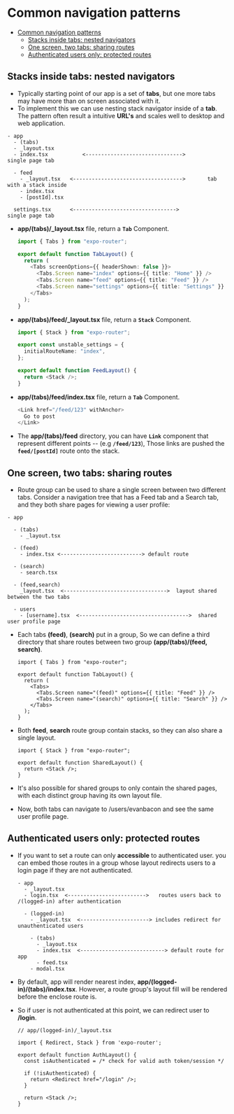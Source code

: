 # Common navigation patterns

- [Common navigation patterns](#common-navigation-patterns)
  - [Stacks inside tabs: nested navigators](#stacks-inside-tabs-nested-navigators)
  - [One screen, two tabs: sharing routes](#one-screen-two-tabs-sharing-routes)
  - [Authenticated users only: protected routes](#authenticated-users-only-protected-routes)

## Stacks inside tabs: nested navigators

- Typically starting point of our app is a set of **tabs**, but one more tabs may have more than on screen associated with it.
- To implement this we can use nesting stack navigator inside of a **tab**. The pattern often result a intuitive **URL's** and scales well to desktop and web application.

```shell
- app
  - (tabs)
  - _layout.tsx
  - index.tsx           <------------------------------->                 single page tab
  
  - feed
    - _layout.tsx   <----------------------------------->       tab with a stack inside
    - index.tsx
    - [postId].tsx
  
  settings.tsx      <--------------------------------->               single page tab
```

- **app/(tabs)/\_layout.tsx** file, return a **`Tab`** Component.

  ```ts
  import { Tabs } from "expo-router";

  export default function TabLayout() {
    return (
      <Tabs screenOptions={{ headerShown: false }}>
        <Tabs.Screen name="index" options={{ title: "Home" }} />
        <Tabs.Screen name="feed" options={{ title: "Feed" }} />
        <Tabs.Screen name="settings" options={{ title: "Settings" }} />
      </Tabs>
    );
  }
  ```

- **app/(tabs)/feed/\_layout.tsx** file, return a **`Stack`** Component.

  ```ts
  import { Stack } from "expo-router";

  export const unstable_settings = {
    initialRouteName: "index",
  };

  export default function FeedLayout() {
    return <Stack />;
  }
  ```

- **app/(tabs)/feed/index.tsx** file, return a **`Tab`** Component.

  ```ts
  <Link href="/feed/123" withAnchor>
    Go to post
  </Link>
  ```

- The **app/(tabs)/feed** directory, you can have **`Link`** component that represent different points -- (e.g **`/feed/123`**), Those links are pushed the **`feed/[postId]`** route onto the stack.

## One screen, two tabs: sharing routes

- Route group can be used to share a single screen between two different tabs. Consider a navigation tree that has a Feed tab and a Search tab, and they both share pages for viewing a user profile:

```shell
- app
 
  - (tabs)
    - _layout.tsx

  - (feed)
    - index.tsx <--------------------------> default route
    
  - (search)
    - search.tsx
    
  - (feed,search)
    _layout.tsx  <--------------------------------->  layout shared between the two tabs
     
  - users
    - [username].tsx  <----------------------------------->  shared user profile page
```

- Each tabs **(feed)**, **(search)** put in a group, So we can define a third directory that share routes between two group **(app/(tabs)/(feed, search)**.

  ```tsx
  import { Tabs } from "expo-router";

  export default function TabLayout() {
    return (
      <Tabs>
        <Tabs.Screen name="(feed)" options={{ title: "Feed" }} />
        <Tabs.Screen name="(search)" options={{ title: "Search" }} />
      </Tabs>
    );
  }
  ```

- Both **feed**, **search** route group contain stacks, so they can also share a single layout.

  ```tsx
  import { Stack } from "expo-router";

  export default function SharedLayout() {
    return <Stack />;
  }
  ```

- It's also possible for shared groups to only contain the shared pages, with each distinct group having its own layout file.
- Now, both tabs can navigate to /users/evanbacon and see the same user profile page.

## Authenticated users only: protected routes

- If you want to set a route can only **accessible** to authenticated user. you can embed those routes in a group whose layout redirects users to a login page if they are not authenticated.

  ```shell
  - app
    - _layout.tsx
    - login.tsx  <------------------------->   routes users back to /(logged-in) after authentication
     
    - (logged-in)
      - _layout.tsx  <----------------------> includes redirect for unauthenticated users
      
      - (tabs)
        - _layout.tsx
        - index.tsx  <---------------------------> default route for app
        - feed.tsx
      - modal.tsx
  ```

- By default, app will render nearest index, **app/(logged-in)/(tabs)/index.tsx**. However, a route group's layout fill will be rendered before the enclose route is.
- So if user is not authenticated at this point, we can redirect user to **/login**.

  ```tsx
  // app/(logged-in)/_layout.tsx

  import { Redirect, Stack } from 'expo-router';

  export default function AuthLayout() {
    const isAuthenticated = /* check for valid auth token/session */

    if (!isAuthenticated) {
      return <Redirect href="/login" />;
    }

    return <Stack />;
  }
  ```
